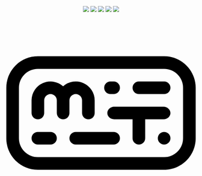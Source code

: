<p align="center">
  <img src="https://img.shields.io/badge/Rust-000000?style=for-the-badge&logo=rust&logoColor=white">
  <img src="https://img.shields.io/badge/Neovim-57A143?style=for-the-badge&logo=neovim&logoColor=white">
  <img src="https://img.shields.io/badge/Tauri-662D91?style=for-the-badge&logo=tauri&logoColor=white">
  <img src="https://img.shields.io/badge/unixsockss-5865F2?style=for-the-badge&logo=discord&logoColor=white">
  <img src="https://img.shields.io/badge/Python-3776AB?style=for-the-badge&logo=python&logoColor=white">
</p>
<img src="data:image/svg+xml,%3Csvg role='img' viewBox='0 0 24 24' xmlns='http://www.w3.org/2000/svg'%3E%3Ctitle%3EMonkeytype%3C/title%3E%3Cpath d='M20 14.4a.8.8 0 1 1 0 1.6.8.8 0 0 1 0-1.6ZM8.8 14.4h4.8a.8.8 0 1 1 0 1.6H8.8a.8.8 0 1 1 0-1.6ZM7.2 9.6a.8.8 0 0 1 .8.8V12a.8.8 0 1 1-1.6 0v-1.6a.8.8 0 0 1 .8-.8Z M3.201 10.359A2.4 2.4 0 0 1 7.2 8.612a2.4 2.4 0 0 1 4 1.788V12a.8.8 0 1 1-1.6 0v-1.6a.8.8 0 1 0-1.6 0V12a.8.8 0 1 1-1.6 0v-1.6a.8.8 0 1 0-1.6 0V12a.8.8 0 1 1-1.6 0v-1.6l.001-.041ZM17.6 12.8v2.4a.8.8 0 1 1-1.6 0v-2.4h-2.306c-.493 0-.894-.358-.894-.8 0-.442.401-.8.894-.8h6.212c.493 0 .894.358.894.8 0 .442-.401.8-.894.8H17.6ZM16.8 8H20a.8.8 0 1 1 0 1.6h-3.2a.8.8 0 1 1 0-1.6ZM4 14.4h1.6a.8.8 0 1 1 0 1.6H4a.8.8 0 1 1 0-1.6ZM13.2 8h.4a.8.8 0 1 1 0 1.6h-.4a.8.8 0 1 1 0-1.6Z M1.6 14.4H0V8.8c0-2.208 1.792-4 4-4h16c2.208 0 4 1.792 4 4v6.4c0 2.208-1.792 4-4 4H4c-2.208 0-4-1.792-4-4v-1.6h1.6v1.6A2.4 2.4 0 0 0 4 17.6h16a2.4 2.4 0 0 0 2.4-2.4V8.8A2.4 2.4 0 0 0 20 6.4H4a2.4 2.4 0 0 0-2.4 2.4v5.6Z'/%3E%3C/svg%3E" alt="Monkeytype">



